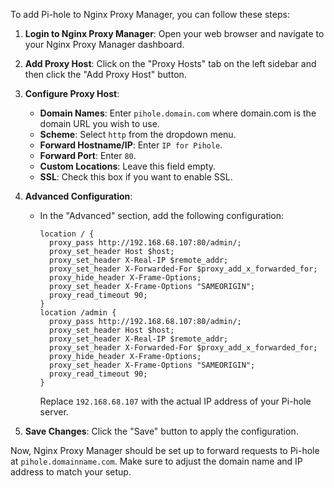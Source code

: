 To add Pi-hole to Nginx Proxy Manager, you can follow these steps:

1. **Login to Nginx Proxy Manager**: Open your web browser and navigate to your Nginx Proxy Manager dashboard.

2. **Add Proxy Host**: Click on the "Proxy Hosts" tab on the left sidebar and then click the "Add Proxy Host" button.

3. **Configure Proxy Host**:
   - **Domain Names**: Enter `pihole.domain.com` where domain.com is the domain URL you wish to use.
   - **Scheme**: Select `http` from the dropdown menu.
   - **Forward Hostname/IP**: Enter `IP for Pihole`.
   - **Forward Port**: Enter `80`.
   - **Custom Locations**: Leave this field empty.
   - **SSL**: Check this box if you want to enable SSL.
   
4. **Advanced Configuration**:
   - In the "Advanced" section, add the following configuration:
     ```nginx
     location / {
       proxy_pass http://192.168.68.107:80/admin/;
       proxy_set_header Host $host;
       proxy_set_header X-Real-IP $remote_addr;
       proxy_set_header X-Forwarded-For $proxy_add_x_forwarded_for;
       proxy_hide_header X-Frame-Options;
       proxy_set_header X-Frame-Options "SAMEORIGIN";
       proxy_read_timeout 90;
     }
     location /admin {
       proxy_pass http://192.168.68.107:80/admin/;
       proxy_set_header Host $host;
       proxy_set_header X-Real-IP $remote_addr;
       proxy_set_header X-Forwarded-For $proxy_add_x_forwarded_for;
       proxy_hide_header X-Frame-Options;
       proxy_set_header X-Frame-Options "SAMEORIGIN";
       proxy_read_timeout 90;
     }
     ```
     Replace `192.168.68.107` with the actual IP address of your Pi-hole server.

5. **Save Changes**: Click the "Save" button to apply the configuration.

Now, Nginx Proxy Manager should be set up to forward requests to Pi-hole at `pihole.domainname.com`. Make sure to adjust the domain name and IP address to match your setup.
